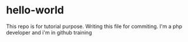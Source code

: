 # hello-world
This repo is for tutorial purpose.
Writing this file for commiting.
I'm a php developer and i'm in github training
